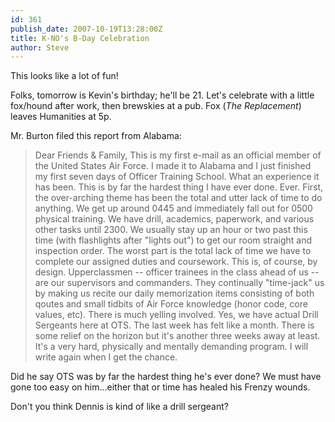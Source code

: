 ```yaml
---
id: 361
publish_date: 2007-10-19T13:28:00Z
title: K-NO's B-Day Celebration
author: Steve
---
```

  
This looks like a lot of fun!

Folks, tomorrow is Kevin's birthday; he'll be 21. Let's celebrate with a little fox/hound after work, then brewskies at a pub. Fox (_The Replacement_) leaves Humanities at 5p.

Mr. Burton filed this report from Alabama:

> Dear Friends & Family, This is my first e-mail as an official member of the United States Air Force. I made it to Alabama and I just finished my first seven days of Officer Training School. What an experience it has been. This is by far the hardest thing I have ever done. Ever. First, the over-arching theme has been the total and utter lack of time to do anything. We get up around 0445 and immediately fall out for 0500 physical training. We have drill, academics, paperwork, and various other tasks until 2300. We usually stay up an hour or two past this time (with flashlights after "lights out") to get our room straight and inspection order. The worst part is the total lack of time we have to complete our assigned duties and coursework. This is, of course, by design. Upperclassmen -- officer trainees in the class ahead of us -- are our supervisors and commanders. They continually "time-jack" us by making us recite our daily memorization items consisting of both qoutes and small tidbits of Air Force knowledge (honor code, core values, etc). There is much yelling involved. Yes, we have actual Drill Sergeants here at OTS. The last week has felt like a month. There is some relief on the horizon but it's another three weeks away at least. It's a very hard, physically and mentally demanding program. I will write again when I get the chance.

Did he say OTS was by far the hardest thing he's ever done? We must have gone too easy on him...either that or time has healed his Frenzy wounds.

Don't you think Dennis is kind of like a drill sergeant?